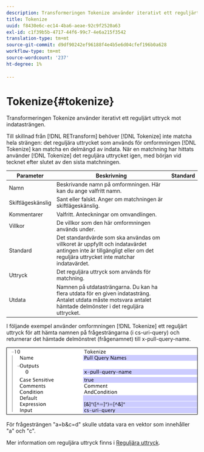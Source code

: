 ```yaml
---
description: Transformeringen Tokenize använder iterativt ett reguljärt uttryck mot indatasträngen.
title: Tokenize
uuid: f8430e6c-ec14-4ba6-aeae-92c9f2520a63
exl-id: c1f39b5b-4717-44f6-99c7-4e6a215f3542
translation-type: tm+mt
source-git-commit: d9df90242ef96188f4e4b5e6d04cfef196b0a628
workflow-type: tm+mt
source-wordcount: '237'
ht-degree: 1%

---
```


# Tokenize{#tokenize}

Transformeringen Tokenize använder iterativt ett reguljärt uttryck mot indatasträngen.

Till skillnad från [!DNL RETransform] behöver [!DNL Tokenize] inte matcha hela strängen: det reguljära uttrycket som används för omformningen [!DNL Tokenize] kan matcha en delmängd av indata. När en matchning har hittats använder [!DNL Tokenize] det reguljära uttrycket igen, med början vid tecknet efter slutet av den sista matchningen.

| Parameter | Beskrivning | Standard |
|---|---|---|
| Namn | Beskrivande namn på omformningen. Här kan du ange valfritt namn. |  |
| Skiftlägeskänslig | Sant eller falskt. Anger om matchningen är skiftlägeskänslig. |  |
| Kommentarer | Valfritt. Anteckningar om omvandlingen. |  |
| Villkor | De villkor som den här omformningen används under. |  |
| Standard | Det standardvärde som ska användas om villkoret är uppfyllt och indatavärdet antingen inte är tillgängligt eller om det reguljära uttrycket inte matchar indatavärdet. |  |
| Uttryck | Det reguljära uttryck som används för matchning. |  |
| Utdata | Namnen på utdatasträngarna. Du kan ha flera utdata för en given indatasträng. Antalet utdata måste motsvara antalet hämtade delmönster i det reguljära uttrycket. |  |

I följande exempel använder omformningen [!DNL Tokenize] ett reguljärt uttryck för att hämta namnen på frågesträngarna (i cs-uri-query) och returnerar det hämtade delmönstret (frågenamnet) till x-pull-query-name.

![](assets/cfg_TransformationType_Tokenize.png)

För frågesträngen &quot;a=b&amp;c=d&quot; skulle utdata vara en vektor som innehåller &quot;a&quot; och &quot;c&quot;.

Mer information om reguljära uttryck finns i [Reguljära uttryck](../../../../../home/c-dataset-const-proc/c-reg-exp.md#concept-070077baa419475094ef0469e92c5b9c).
